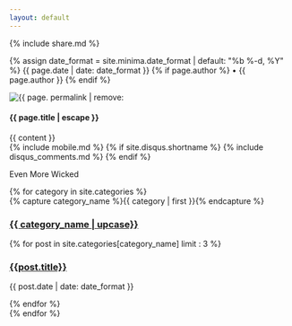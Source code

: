 ```yaml
---
layout: default
---
```

<div class = 'tablet flex'>
   {% include share.md %}
</div>
<section class = 'flex-in'>
  <article class="post child main" itemscope itemtype="http://schema.org/BlogPosting">
    <section class="post-header">
      <p class="post-meta">
        <time datetime="{{ page.date | date_to_xmlschema }}" itemprop="datePublished">
          {% assign date_format = site.minima.date_format | default: "%b %-d, %Y" %}
          {{ page.date | date: date_format }}
        </time>
        {% if page.author %}
          • <span itemprop="author" itemscope itemtype="http://schema.org/Person"><span itemprop="name">{{ page.author }}</span></span>
        {% endif %}
      </p>
      <img src = '{{ site.baseurl }}/assets/posts/{{ page. permalink | remove: '/'}}.jpg' alt = '{{ page. permalink | remove: '/'}}'>
      <h1 class="post-title" itemprop="name headline">{{ page.title | escape }}</h1>
    </section>
    <div class="post-content" itemprop="articleBody">
      {{ content }}
    </div>
    {% include mobile.md %}
    {% if site.disqus.shortname %}
      {% include disqus_comments.md %}
    {% endif %}
  </article>
  <aside class = ' child third'>
   <div id="archives">
    <p class = 'more'>Even More Wicked</p>
      {% for category in site.categories %}
      <div class="archive-group">
        {% capture category_name %}{{ category | first }}{% endcapture %}
        <div id="#{{ category_name | slugize }}"></div>
        <p></p>
        <a  href="{{site.baseurl}}/category/{{  category_name}}"><h3 class="category-head {{ category_name |downcase }}">{{ category_name | upcase}}</h3></a>
        <a name="{{ category_name | slugize }}"></a>
        {% for post in site.categories[category_name] limit : 3 %}
        <div class="archive-item">
          <h3><a href="{{ site.baseurl }}{{ post.url }}">{{post.title}}</a></h3>
          <p><span class="post-meta">{{ post.date | date: date_format }}</span></p>
        </div>
        {% endfor %}
      </div>
    {% endfor %}
    </div>
  </aside>
</section>
